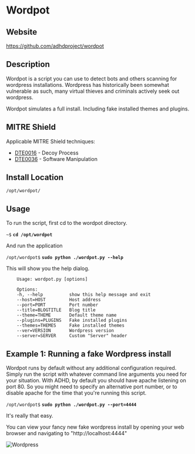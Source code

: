 
Wordpot
=======

Website
-------

<https://github.com/adhdproject/wordpot>

Description
-----------

Wordpot is a script you can use to detect bots and others scanning for
wordpress installations.  Wordpress has historically been somewhat vulnerable
as such, many virtual thieves and criminals actively seek out wordpress.

Wordpot simulates a full install.  Including fake installed themes and plugins.

MITRE Shield
------------

Applicable MITRE Shield techniques:
* [DTE0016](https://shield.mitre.org/techniques/DTE0016) - Decoy Process
* [DTE0036](https://shield.mitre.org/techniques/DTE0036) - Software Manipulation

Install Location
----------------

`/opt/wordpot/`

Usage
-----

To run the script, first cd to the wordpot directory.

`~$` **`cd /opt/wordpot`**

And run the application

`/opt/wordpot$` **`sudo python ./wordpot.py --help`**

This will show you the help dialog.

		Usage: wordpot.py [options]

		Options:
		-h, --help			show this help message and exit
		--host=HOST			Host address
		--port=PORT			Port number
		--title=BLOGTITLE	Blog title
		--theme=THEME		Default theme name
		--plugins=PLUGINS	Fake installed plugins
		--themes=THEMES		Fake installed themes
		--ver=VERSION		Wordpress version
		--server=SERVER		Custom "Server" header


Example 1: Running a fake Wordpress install
-------------------------------------------

Wordpot runs by default without any additional configuration required.
Simply run the script with whatever command line arguments you need for
your situation.  With ADHD, by default you should have apache listening
on port 80.  So you might need to specify an alternative port number, or
to disable apache for the time that you're running this script.

`/opt/wordpot$` **`sudo python ./wordpot.py --port=4444`**

It's really that easy.

You can view your fancy new fake wordpress install by opening your web
browser and navigating to "http://localhost:4444"

![Wordpress](Wordpot_files/Wordpot_0.png)
